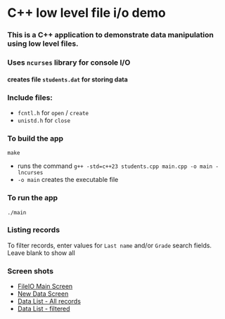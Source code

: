 # C++ low level file i/o demo

### This is a C++ application to demonstrate data manipulation using low level files.
### Uses `ncurses` library for console I/O

#### creates file `students.dat` for storing data

### Include files:
- `fcntl.h` for `open` / `create`
- `unistd.h` for `close`

### To build the app

```
make
```
- runs the command `g++ -std=c++23 students.cpp main.cpp -o main -lncurses`
- `-o main` creates the executable file

### To run the app
```
./main
```

### Listing records

To filter records, enter values for `Last name` and/or `Grade` search fields.
Leave blank to show all

### Screen shots
- [FileIO Main Screen](./screenshots/fileio_demo.png)
- [New Data Screen](./screenshots/fileio_newdata.png)
- [Data List - All records](./screenshots/data_list_all.png)
- [Data List - filtered](./screenshots/data_list_filtered.png)